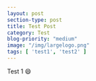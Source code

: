 ```yaml
---
layout: post
section-type: post
title: Test Post
category: Test
blog-priority: "medium"
image: "/img/largelogo.png"
tags: [ 'test1', 'test2' ]
---
```

Test 1
:smile: